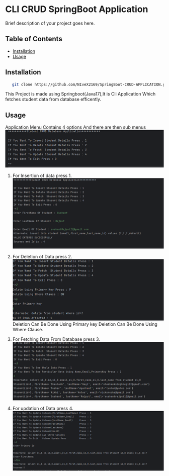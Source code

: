 # CLI CRUD SpringBoot Application

Brief description of your project goes here.

## Table of Contents

- [Installation](#installation)
- [Usage](#usage)

## Installation

```bash
   git clone https://github.com/NIveX2169/SpringBoot-CRUD-APPLICATION.git
```
This Project is made using Springboot(Java17),It is Cli Application Which fetches student data from database efficently.

## Usage

Application Menu Contains 4 options And there are then sub menus
![Menu](/images/menu.png)




1. For Insertion of data press 1.
    ![insertion](/images/insert_data.png)

   
3. For Deletion of Data press 2.
    ![deletion](/images/delete_using_primarykey.png)
   Deletion Can Be Done Using Primary key
   Deletion Can Be Done Using Where Clause.

   
3. For Fetching Data From Database press 3.
    ![fetching](/images/fetch_all_data.png)

   
4. For updation of Data press 4.
    ![updation](/images/updating_column.png)





